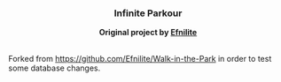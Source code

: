 <div align="center">
<h3>Infinite Parkour</h3>
<strong>
Original project by <a href="https://github.com/Efnilite">Efnilite</a> </strong>
<br><br>
</div>

Forked from https://github.com/Efnilite/Walk-in-the-Park in order to test some database changes.

